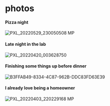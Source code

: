 # photos

#### Pizza night
![PXL_20220529_230050508 MP](https://user-images.githubusercontent.com/7338312/171278406-f7acfd2d-96af-49ca-af05-d883734f6bde.jpg)

#### Late night in the lab
![PXL_20220420_003628750](https://user-images.githubusercontent.com/7338312/164254550-514126b3-cb1b-4948-a506-b067bf6c7f46.jpg)

#### Finishing some things up before dinner
![B3FFAB49-8334-4C87-962B-DDC83FD63E39](https://user-images.githubusercontent.com/7338312/162852135-44486988-5d9d-4c3a-9f69-4c6292d73d23.jpeg)

#### I already love being a homeowner
![PXL_20220403_220229168 MP](https://user-images.githubusercontent.com/7338312/161456890-4c22002e-0ae7-44ad-89fb-c374db3cbc7a.jpg)
